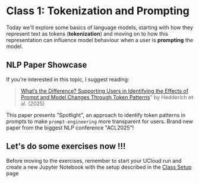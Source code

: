 # Class 1: Tokenization and Prompting
Today we'll explore some basics of language models, starting with how they represent text as tokens (**tokenization**) and moving on to how this representation can influence model behaviour when a user is **prompting** the model.

## NLP Paper Showcase 
If you're interested in this topic, I suggest reading:

> [What’s the Difference? Supporting Users in Identifying the Effects of
Prompt and Model Changes Through Token Patterns](https://aclanthology.org/2025.acl-long.985.pdf)" by Hedderich et al. (2025)

This paper presents "Spotlight", an approach to identify token patterns in prompts to make `prompt-engineering` more transparent for users. Brand new paper from the biggest NLP conference "ACL2025"!


## Let's do some exercises now !!!
Before moving to the exercises, remember to start your UCloud run and create a new Jupyter Notebook with the setup described in the [Class Setup](../setup/setup_for_exercises.md) page 


